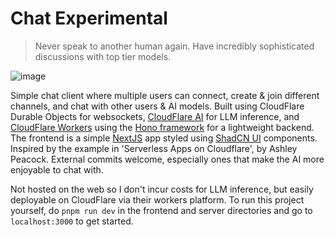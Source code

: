 # Chat Experimental

> Never speak to another human again. Have incredibly sophisticated discussions with top tier models.

![image](https://github.com/user-attachments/assets/2c762b14-871d-49ec-acb1-fe432d45c5a9)

Simple chat client where multiple users can connect, create & join different channels, and chat with other users & AI models. Built using CloudFlare Durable Objects for websockets, [CloudFlare AI](https://ai.cloudflare.com/) for LLM inference, and [CloudFlare Workers](https://workers.cloudflare.com/) using the [Hono framework](https://hono.dev/) for a lightweight backend. The frontend is a simple [NextJS](https://nextjs.org/) app styled using [ShadCN UI](https://ui.shadcn.com/) components. Inspired by the example in 'Serverless Apps on Cloudflare', by Ashley Peacock. External commits welcome, especially ones that make the AI more enjoyable to chat with.

Not hosted on the web so I don't incur costs for LLM inference, but easily deployable on CloudFlare via their workers platform. To run this project yourself, do `pnpm run dev` in the frontend and server directories and go to `localhost:3000` to get started.
